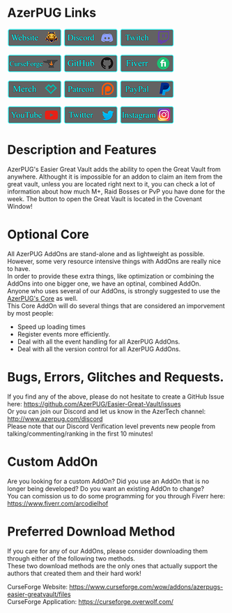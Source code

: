 # AzerPUG Links
[![](https://github.com/AzerPUG/AZP-Files/raw/main/Panels/Website%20Panel%20Small.png "")](http://www.azerpug.com "") 
[![](https://github.com/AzerPUG/AZP-Files/raw/main/Panels/Discord%20Panel%20Small.png "")](http://www.azerpug.com/discord "") 
[![](https://github.com/AzerPUG/AZP-Files/raw/main/Panels/Twitch%20Panel%20Small.png "")](http://www.azerpug.com/twitch "")  

[![](https://github.com/AzerPUG/AZP-Files/raw/main/Panels/CurseForge%20Panel%20Small.png "")](http://www.azerpug.com/curseforge "") 
[![](https://github.com/AzerPUG/AZP-Files/raw/main/Panels/GitHub%20Panel%20Small.png "")](http://www.azerpug.com/github "") 
[![](https://github.com/AzerPUG/AZP-Files/raw/main/Panels/Fiverr%20Panel%20Small.png "")](http://www.azerpug.com/fiverr "")  

[![](https://github.com/AzerPUG/AZP-Files/raw/main/Panels/Merch%20Panel%20Small.png "")](http://www.azerpug.com/merch "") 
[![](https://github.com/AzerPUG/AZP-Files/raw/main/Panels/Patreon%20Panel%20Small.png "")](http://www.azerpug.com/patreon "") 
[![](https://github.com/AzerPUG/AZP-Files/raw/main/Panels/PayPal%20Panel%20Small.png "")](http://www.azerpug.com/paypal "")  

[![](https://github.com/AzerPUG/AZP-Files/raw/main/Panels/YouTube%20Panel%20Small.png "")](http://www.azerpug.com/youtube "") 
[![](https://github.com/AzerPUG/AZP-Files/raw/main/Panels/Twitter%20Panel%20Small.png "")](http://www.azerpug.com/twitter "") 
[![](https://github.com/AzerPUG/AZP-Files/raw/main/Panels/Instagram%20Panel%20Small.png "")](http://www.azerpug.com/instagram "") 

# Description and Features
AzerPUG's Easier Great Vault adds the ability to open the Great Vault from anywhere. Althought it is impossible for an addon to claim an item from the great vault, unless you are located right next to it, you can check a lot of information about how much M+, Raid Bosses or PvP you have done for the week. The button to open the Great Vault is located in the Covenant Window! 

# Optional Core
All AzerPUG AddOns are stand-alone and as lightweight as possible.  
However, some very resource intensive things with AddOns are really nice to have.  
In order to provide these extra things, like optimization or combining the AddOns into one bigger one, we have an optinal, combined AddOn.  
Anyone who uses several of our AddOns, is strongly suggested to use the [AzerPUG's Core](https://www.curseforge.com/wow/addons/azerpugs-core) as well.  
This Core AddOn will do several things that are considered an imporvement by most people:
- Speed up loading times
- Register events more efficiently.
- Deal with all the event handling for all AzerPUG AddOns.
- Deal with all the version control for all AzerPUG AddOns.  

# Bugs, Errors, Glitches and Requests.
If you find any of the above, please do not hesitate to create a GitHub Issue here: https://github.com/AzerPUG/Easier-Great-Vault/issues  
Or you can join our Discord and let us know in the AzerTech channel: http://www.azerpug.com/discord  
Please note that our Discord Verification level prevents new people from talking/commenting/ranking in the first 10 minutes!

# Custom AddOn
Are you looking for a custom AddOn? Did you use an AddOn that is no longer being developed? Do you want an existing AddOn to change?  
You can comission us to do some programming for you through Fiverr here: https://www.fiverr.com/arcodielhof

# Preferred Download Method
If you care for any of our AddOns, please consider downloading them through either of the following two methods.  
These two download methods are the only ones that actually support the authors that created them and their hard work!  
  
CurseForge Website: https://www.curseforge.com/wow/addons/azerpugs-easier-greatvault/files  
CurseForge Application: https://curseforge.overwolf.com/
